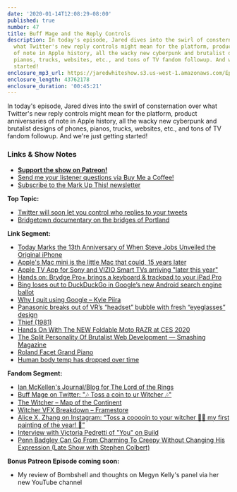 ```yaml
---
date: '2020-01-14T12:08:29-08:00'
published: true
number: 47
title: Buff Mage and the Reply Controls
description: In today's episode, Jared dives into the swirl of consternation over
  what Twitter's new reply controls might mean for the platform, product anniversaries
  of note in Apple history, all the wacky new cyberpunk and brutalist designs of phones,
  pianos, trucks, websites, etc., and tons of TV fandom followup. And we're just getting
  started!
enclosure_mp3_url: https://jaredwhiteshow.s3.us-west-1.amazonaws.com/Episode%2047%20-%20Buff%20Mage%20and%20the%20Reply%20Controls.mp3
enclosure_length: 43762178
enclosure_duration: '00:45:21'
---
```


In today's episode, Jared dives into the swirl of consternation over what Twitter's new reply controls might mean for the platform, product anniversaries of note in Apple history, all the wacky new cyberpunk and brutalist designs of phones, pianos, trucks, websites, etc., and tons of TV fandom followup. And we're just getting started!

### Links & Show Notes

* <a href="https://www.patreon.com/essentiallifejared" rel="payment"><strong>Support the show on Patreon!</strong></a>
* [Send me your listener questions via Buy Me a Coffee!](https://www.buymeacoffee.com/jaredwhite)
* [Subscribe to the Mark Up This! newsletter](https://jaredwhite.com/newsletters/)

**Top Topic:**

* [Twitter will soon let you control who replies to your tweets](https://thenextweb.com/twitter/2020/01/09/twitter-will-soon-let-you-control-who-replies-to-your-tweets/)
* [Bridgetown documentary on the bridges of Portland](https://www.youtube.com/watch?v=6ouD90SRs6M&feature=share)

**Link Segment:**

* [Today Marks the 13th Anniversary of When Steve Jobs Unveiled the Original iPhone](https://www.macrumors.com/2020/01/09/original-iphone-unveiling-13th-anniversary/)
* [Apple's Mac mini is the little Mac that could, 15 years later](https://appleinsider.com/articles/20/01/10/apples-mac-mini-is-the-little-mac-that-could-15-years-later)
* [Apple TV App for Sony and VIZIO Smart TVs arriving "later this year"](https://www.imore.com/apple-tv-app-sony-and-vizio-smart-tvs-arriving-later-year)
* [Hands on: Brydge Pro+ brings a keyboard & trackpad to your iPad Pro](https://appleinsider.com/articles/20/01/10/hands-on-brydge-pro-brings-a-keyboard-trackpad-to-your-ipad-pro)
* [Bing loses out to DuckDuckGo in Google’s new Android search engine ballot](https://www.theverge.com/2020/1/9/21058120/google-android-search-engine-choice-duckduckgo-bing-default-eu-antitrust-ruling)
* [Why I quit using Google – Kyle Piira](https://www.kylepiira.com/2020/01/09/why-i-quit-google/)
* [Panasonic breaks out of VR’s “headset” bubble with fresh “eyeglasses” design](https://arstechnica.com/gaming/2020/01/vrs-future-is-so-bright-you-gotta-wear-panasonics-shades/)
* [Thief (1981)](https://www.rogerebert.com/reviews/thief-1981)
* [Hands On With The NEW Foldable Moto RAZR at CES 2020](https://www.youtube.com/watch?v=ZmDKtS0phFQ&feature=share)
* [The Split Personality Of Brutalist Web Development — Smashing Magazine](https://www.smashingmagazine.com/2020/01/split-personality-brutalist-web-development/)
* [Roland Facet Grand Piano](https://www.roland.com/global/promos/piano_design_awards/facet_grand_piano/)
* [Human body temp has dropped over time](https://www.futurity.org/body-temperature-history-trends-2251482/)

**Fandom Segment:**

* [Ian McKellen's Journal/Blog for The Lord of the Rings](http://mckellen.com/cinema/lotr/journal.htm)
* [Buff Mage on Twitter: "🎶 Toss a coin to ur Witcher 🎶"](https://twitter.com/elonmusk/status/1215573277726273536?s=12)
* [The Witcher – Map of the Continent](https://www.witchernetflix.com/en-gb)
* [Witcher VFX Breakdown – Framestore](https://www.youtube.com/watch?v=WG9meVibSbk&feature=share)
* [Alice X. Zhang on Instagram: “Toss a cooooin to your witcher 🎵🎶 my first painting of the year! 🖤”](https://www.instagram.com/p/B7EaRC_HWKe/?igshid=1lfhyusgh6syu)
* [Interview with Victoria Pedretti of "You" on Build](https://www.youtube.com/watch?v=aXNRWQ2M3QA&feature=share)
* [Penn Badgley Can Go From Charming To Creepy Without Changing His Expression (Late Show with Stephen Colbert)](https://youtu.be/yRQ5ntxnFaI)

**Bonus Patreon Episode coming soon:**

* My review of Bombshell and thoughts on Megyn Kelly's panel via her new YouTube channel